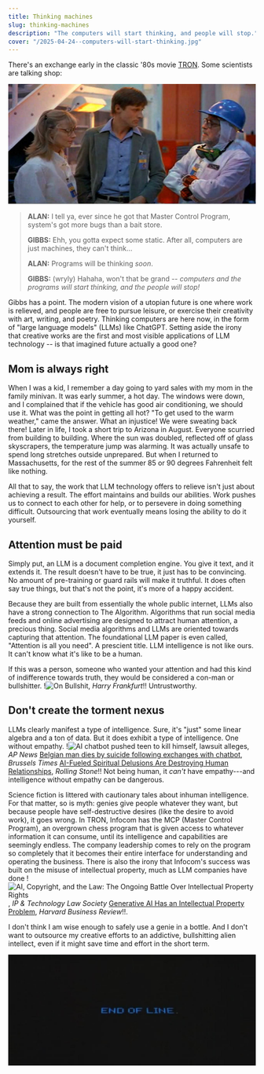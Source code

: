 ```yaml
---
title: Thinking machines
slug: thinking-machines
description: "The computers will start thinking, and people will stop."
cover: "/2025-04-24--computers-will-start-thinking.jpg"
---
```


There's an exchange early in the classic '80s movie [TRON](https://www.themoviedb.org/movie/97-tron). Some scientists are talking shop:

![Still from TRON, left to right Linda, Alan, and Gibbs, in conversation.](/2025-04-24--computers-will-start-thinking.jpg)

> **ALAN:** I tell ya, ever since he got that Master Control Program, system's got more bugs than a bait store.
>
> **GIBBS:** Ehh, you gotta expect some static. After all, computers are just machines, they can't think...
>
> **ALAN:** Programs will be thinking _soon_.
>
> **GIBBS:** (wryly) Hahaha, won't that be grand -- *computers and the programs will start thinking, and the people will stop!*

Gibbs has a point. The modern vision of a utopian future is one where work is relieved, and people are free to pursue leisure, or exercise their creativity with art, writing, and poetry. Thinking computers are here now, in the form of "large language models" (LLMs) like ChatGPT. Setting aside the irony that creative works are the first and most visible applications of LLM technology -- is that imagined future actually a good one?

## Mom is always right

When I was a kid, I remember a day going to yard sales with my mom in the family minivan. It was early summer, a hot day. The windows were down, and I complained that if the vehicle has good air conditioning, we should use it. What was the point in getting all hot? "To get used to the warm weather," came the answer. What an injustice! We were sweating back there! Later in life, I took a short trip to Arizona in August. Everyone scurried from building to building. Where the sun was doubled, reflected off of glass skyscrapers, the temperature jump was alarming. It was actually unsafe to spend long stretches outside unprepared. But when I returned to Massachusetts, for the rest of the summer 85 or 90 degrees Fahrenheit felt like nothing.

All that to say, the work that LLM technology offers to relieve isn't just about achieving a result. The effort maintains and builds our abilities. Work pushes us to connect to each other for help, or to persevere in doing something difficult. Outsourcing that work eventually means losing the ability to do it yourself.

## Attention must be paid

Simply put, an LLM is a document completion engine. You give it text, and it extends it. The result doesn't have to be true, it just has to be convincing. No amount of pre-training or guard rails will make it truthful. It does often say true things, but that's not the point, it's more of a happy accident.

Because they are built from essentially the whole public internet, LLMs also have a strong connection to The Algorithm. Algorithms that run social media feeds and online advertising are designed to attract human attention, a precious thing. Social media algorithms and LLMs are oriented towards capturing that attention. The foundational LLM paper is even called, "Attention is all you need". A prescient title. LLM intelligence is not like ours. It can't know what it's like to be a human.

If this was a person, someone who wanted your attention and had this kind of indifference towards truth, they would be considered a con-man or bullshitter. !![On Bullshit](https://archive.org/details/on-bullshit-by-harry-frankfurt), _Harry Frankfurt_!! Untrustworthy.

## Don't create the torment nexus

LLMs clearly manifest a type of intelligence. Sure, it's "just" some linear algebra and a ton of data. But it does exhibit a type of intelligence. One without empathy. !![AI chatbot pushed teen to kill himself, lawsuit alleges](https://apnews.com/article/chatbot-ai-lawsuit-suicide-teen-artificial-intelligence-9d48adc572100822fdbc3c90d1456bd0), _AP News_
[Belgian man dies by suicide following exchanges with chatbot](https://www.brusselstimes.com/430098/belgian-man-commits-suicide-following-exchanges-with-chatgpt), _Brussels Times_
[AI-Fueled Spiritual Delusions Are Destroying Human Relationships](https://www.rollingstone.com/culture/culture-features/ai-spiritual-delusions-destroying-human-relationships-1235330175/), _Rolling Stone_!! Not being human, it *can't* have empathy---and intelligence without empathy can be dangerous.

Science fiction is littered with cautionary tales about inhuman intelligence. For that matter, so is myth: genies give people whatever they want, but because people have self-destructive desires (like the desire to avoid work), it goes wrong. In TRON, Infocom has the MCP (Master Control Program), an overgrown chess program that is given access to whatever information it can consume, until its intelligence and capabilities are seemingly endless. The company leadership comes to rely on the program so completely that it becomes their entire interface for understanding and operating the business. There is also the irony that Infocom's success was built on the misuse of intellectual property, much as LLM companies have done !![AI, Copyright, and the Law: The Ongoing Battle Over Intellectual Property Rights ](https://sites.usc.edu/iptls/2025/02/04/ai-copyright-and-the-law-the-ongoing-battle-over-intellectual-property-rights/), _IP & Technology Law Society_
[Generative AI Has an Intellectual Property Problem](https://hbr.org/2023/04/generative-ai-has-an-intellectual-property-problem), _Harvard Business Review_!!.

I don't think I am wise enough to safely use a genie in a bottle. And I don't want to outsource my creative efforts to an addictive, bullshitting alien intellect, even if it might save time and effort in the short term.

![End of line](/2025-04-24--end-of-line.jpg)
